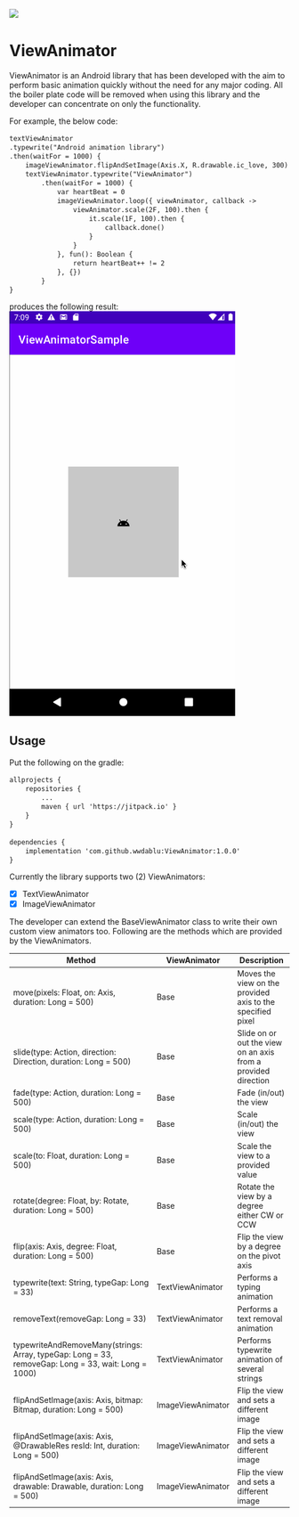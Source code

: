 [![](https://jitpack.io/v/wwdablu/ViewAnimator.svg)](https://jitpack.io/#wwdablu/ViewAnimator)  
# ViewAnimator

ViewAnimator is an Android library that has been developed with the aim to perform basic animation quickly without the need for any major coding. All the boiler plate code will be removed when using this library and the developer can concentrate on only the functionality.

For example, the below code:
```
textViewAnimator
.typewrite("Android animation library")
.then(waitFor = 1000) {
    imageViewAnimator.flipAndSetImage(Axis.X, R.drawable.ic_love, 300)
    textViewAnimator.typewrite("ViewAnimator")
        .then(waitFor = 1000) {
            var heartBeat = 0
            imageViewAnimator.loop({ viewAnimator, callback ->
                viewAnimator.scale(2F, 100).then {
                    it.scale(1F, 100).then {
                        callback.done()
                    }
                }
            }, fun(): Boolean {
                return heartBeat++ != 2
            }, {})
        }
}
```
produces the following result:  
![Result](https://github.com/wwdablu/ViewAnimator/blob/master/sample/Capture.gif)  


## Usage  
Put the following on the gradle:  
```
allprojects {
    repositories {
        ...
        maven { url 'https://jitpack.io' }
    }
}
    
dependencies {
    implementation 'com.github.wwdablu:ViewAnimator:1.0.0'
}
```
Currently the library supports two (2) ViewAnimators:  
- [x] TextViewAnimator
- [x] ImageViewAnimator  
  
The developer can extend the BaseViewAnimator class to write their own custom view animators too. Following are the methods which are provided by the ViewAnimators.  
  
|Method                                                          |ViewAnimator                  |Description                        |
|----------------------------------------------------------------|------------------------------|-----------------------------------|
|move(pixels: Float, on: Axis, duration: Long = 500)             |Base                          |Moves the view on the provided axis to the specified pixel|
|slide(type: Action, direction: Direction, duration: Long = 500) |Base                          |Slide on or out the view on an axis from a provided direction|
|fade(type: Action, duration: Long = 500)                        |Base                          |Fade (in/out) the view|
|scale(type: Action, duration: Long = 500)                       |Base                          |Scale (in/out) the view|
|scale(to: Float, duration: Long = 500)                          |Base                          |Scale the view to a provided value|
|rotate(degree: Float, by: Rotate, duration: Long = 500)         |Base                          |Rotate the view by a degree either CW or CCW|
|flip(axis: Axis, degree: Float, duration: Long = 500)           |Base                          |Flip the view by a degree on the pivot axis|
|typewrite(text: String, typeGap: Long = 33)                     |TextViewAnimator              |Performs a typing animation|
|removeText(removeGap: Long = 33)                                |TextViewAnimator              |Performs a text removal animation|
|typewriteAndRemoveMany(strings: Array<String>, typeGap: Long = 33, removeGap: Long = 33, wait: Long = 1000)|TextViewAnimator|Performs typewrite animation of several strings|
|flipAndSetImage(axis: Axis, bitmap: Bitmap, duration: Long = 500)|ImageViewAnimator            |Flip the view and sets a different image|
|flipAndSetImage(axis: Axis, @DrawableRes resId: Int, duration: Long = 500)|ImageViewAnimator   |Flip the view and sets a different image|
|flipAndSetImage(axis: Axis, drawable: Drawable, duration: Long = 500)|ImageViewAnimator        |Flip the view and sets a different image|
  
